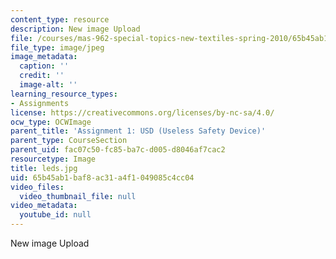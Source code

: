 ```yaml
---
content_type: resource
description: New image Upload
file: /courses/mas-962-special-topics-new-textiles-spring-2010/65b45ab1baf8ac31a4f1049085c4cc04_leds.jpg
file_type: image/jpeg
image_metadata:
  caption: ''
  credit: ''
  image-alt: ''
learning_resource_types:
- Assignments
license: https://creativecommons.org/licenses/by-nc-sa/4.0/
ocw_type: OCWImage
parent_title: 'Assignment 1: USD (Useless Safety Device)'
parent_type: CourseSection
parent_uid: fac07c50-fc85-ba7c-d005-d8046af7cac2
resourcetype: Image
title: leds.jpg
uid: 65b45ab1-baf8-ac31-a4f1-049085c4cc04
video_files:
  video_thumbnail_file: null
video_metadata:
  youtube_id: null
---
```

New image Upload
